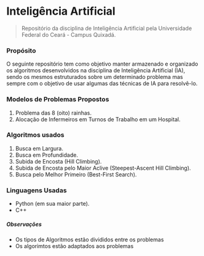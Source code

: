 # Inteligência Artificial

> Repositório da disciplina de Inteligência Artificial pela Universidade Federal do Ceará - Campus Quixadá.

### Propósito
O seguinte repositório tem como objetivo manter armazenado e organizado os algoritmos desenvolvidos na disciplina de 
Inteligência Artificial (IA), sendo os mesmos estruturados sobre um determinado problema mas sempre com o objetivo de usar 
algumas das técnicas de IA para resolvê-lo.

### Modelos de Problemas Propostos
1. Problema das 8 (oito) rainhas.
2. Alocação de Infermeiros em Turnos de Trabalho em um Hospital.

### Algoritmos usados
1. Busca em Largura.
2. Busca em Profundidade.
3. Subida de Encosta (Hill Climbing).
4. Subida de Encosta pelo Maior Aclive (Steepest-Ascent Hill Climbing).
5. Busca pelo Melhor Primeiro (Best-First Search).

### Linguagens Usadas
* Python (em sua maior parte).
* C++

##### Observações
* Os tipos de Algoritmos estão divididos entre os problemas
* Os algorimtos estão adaptados aos problemas
